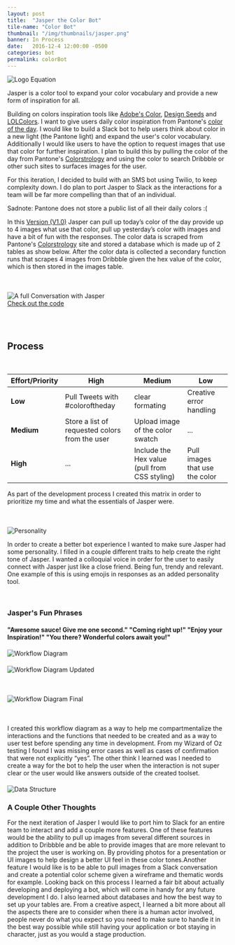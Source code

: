```yaml
---
layout: post
title:  "Jasper the Color Bot"
tile-name: "Color Bot"
thumbnail: "/img/thumbnails/jasper.png"
banner: In Process
date:   2016-12-4 12:00:00 -0500
categories: bot
permalink: colorBot
---
```


<div class="image-container"><img src="../img/colorBot/intro.svg" alt="Logo Equation" class="image-center"/></div>

Jasper is a color tool to expand your color vocabulary and provide a new form of inspiration for all.

Building on colors inspiration tools like [Adobe's Color](http://color.adobe.com), [Design Seeds](https://www.design-seeds.com/blog/) and [LOLColors](http://www.lolcolors.com). I want to give users daily color inspiration from Pantone's [color of the day](https://www.pantone.com/colorstrology). I would like to build a Slack bot to help users think about color in a new light (the Pantone light) and expand the user's color vocabulary. Additionally I would like users to have the option to request images that use that color for further inspiration. I plan to build this by pulling the color of the day from Pantone's [Colorstrology]( https://www.pantone.com/colorstrology) and using the color to search Dribbble or other such sites to surfaces images for the user.

For this iteration, I decided to build with an SMS bot using Twilio, to keep complexity down. I do plan to port Jasper to Slack as the interactions for a team will be far more compelling than that of an individual.

Sadnote: Pantone does not store a public list of all their daily colors :(

In this [Version (V1.0)]( https://github.com/naher94/rehanbutt.com/releases/tag/V1.0) Jasper can pull up today’s color of the day provide up to 4 images what use that color, pull up yesterday’s color with images and have a bit of fun with the responses. The color data is scraped from Pantone's [Colorstrology](https://www.pantone.com/colorstrology) site and stored a database which is made up of 2 tables as show below. After the color data is collected a secondary function runs that scrapes 4 images from Dribbble given the hex value of the color, which is then stored in the images table.


<div class="image-container" style="margin-top:50px;"><img src="../img/colorBot/conversation.png" alt="A full Conversation with Jasper"/></div>

<div>
<a href="https://github.com/naher94/jasper">
    <div class="colorBotButton contentButton"> Check out the code
    </div>
</a>
</div>

<br><br>

## Process

<br>

| Effort/Priority | High   | Medium    | Low |
| --------------- | ------ | -------   | --- |
| **Low**         | Pull Tweets with #coloroftheday | clear formating | Creative error handling |
| **Medium**      | Store a list of requested colors from the user   |   Upload image of the color swatch | ... |
| **High**        | ...  | Include the Hex value (pull from CSS styling) | Pull images that use the color |

As part of the development process I created this matrix in order to prioritize my time and what the essentials of Jasper were.

<div class="image-container" style="margin-top:50px;"><img src="../img/colorBot/personality.svg" alt="Personality"/></div>

In order to create a better bot experience I wanted to make sure Jasper had some personality. I filled in a couple different traits to help create the right tone of Jasper. I wanted a colloquial voice in order for the user to easily connect with Jasper just like a close friend. Being fun, trendy and relevant. One example of this is using emojis in responses as an added personality tool. 

<br>

### Jasper's Fun Phrases

#### "Awesome sauce! Give me one second." "Coming right up!" "Enjoy your Inspiration!" "You there? Wonderful colors await you!"

<div class="small-12 medium-6 large-6 columns image-container" style="margin-top:20px;"><img src="../img/colorBot/workflowDiagram.png" alt="Workflow Diagram"/></div>  

<div class="small-12 medium-6 large-6 columns image-container" style="margin-top:20px; margin-bottom:50px;"><img src="../img/colorBot/workflowDiagramUpdated.png" alt="Workflow Diagram Updated"/></div>

<div class="image-container" style="margin-top:20px; margin-bottom:50px;"><img src="../img/colorBot/workflowDiagramFinal.png" alt="Workflow Diagram Final"/></div>


I created this workflow diagram as a way to help me compartmentalize the interactions and the functions that needed to be created and as a way to user test before spending any time in development. From my Wizard of Oz testing I found I was missing error cases as well as cases of confirmation that were not explicitly “yes”. The other think I learned was I needed to create a way for the bot to help the user when the interaction is not super clear or the user would like answers outside of the created toolset.

<div class="image-container" style="margin-top:20px;"><img src="../img/colorBot/dataStructure.png" alt="Data Structure"/></div>

### A Couple Other Thoughts

For the next iteration of Jasper I would like to port him to Slack for an entire team to interact and add a couple more features. One of these features would be the ability to pull up images from several different sources in addition to Dribbble and be able to provide images that are more relevant to the project the user is working on. By providing photos for a presentation or UI images to help design a better UI feel in these color tones.Another feature I would like is to be able to pull images from a Slack conversation and create a potential color scheme given a wireframe and thematic words for example.
Looking back on this process I learned a fair bit about actually developing and deploying a bot, which will come in handy for any future development I do. I also learned about databases and how the best way to set up your tables are. From a creative aspect, I learned a bit more about all the aspects there are to consider when there is a human actor involved, people never do what you expect so you need to make sure to handle it in the best way possible while still having your application or bot staying in character, just as you would a stage production.

